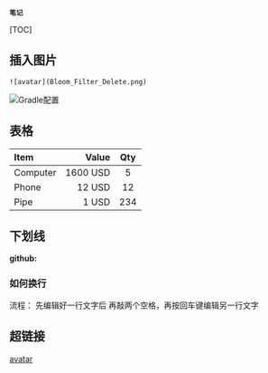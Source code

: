 **`笔记`**

[TOC]


## 插入图片
```shell
![avatar](Bloom_Filter_Delete.png)
```

![Gradle配置](http://118.126.116.71/blogimgs/kafka/GradleSetting.png)


## 表格
| Item      |    Value | Qty  |
| :-------- | --------:| :--: |
| Computer  | 1600 USD |  5   |
| Phone     |   12 USD |  12  |
| Pipe      |    1 USD | 234  |



## 下划线
<u></u>


**github:**
### 如何换行
流程： 先编辑好一行文字后 再敲两个空格，再按回车键编辑另一行文字


## 超链接
[avatar](Bloom_Filter_Delete.png)
